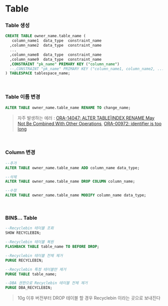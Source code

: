 Table
===

### Table 생성
```sql
CREATE TABLE owner_name.table_name (
   column_name1  data_type  constraint_name
  ,column_name2  data_type  constraint_name
  ...
  ,column_name8  data_type  constraint_name
  ,column_name9  data_type  constraint_name
  ,CONSTRAINT "pk_name" PRIMARY KEY ("column_name")
  --,CONSTRAINT "pk_name" PRIMARY KEY ("column_name1, column_name2, ...")
) TABLESPACE tablespace_name;
```

<br>

### Table 이름 변경
```sql
ALTER TABLE owner_name.table_name RENAME TO change_name;
```
>자주 발생하는 에러 : [ORA-14047: ALTER TABLE|INDEX RENAME May Not Be Combined With Other Operations](./Error/14047.md), [ORA-00972: identifier is too long](./Error/00972.md)

<br>

### Column 변경
```sql
--추가
ALTER TABLE owner_name.table_name ADD column_name data_type;

--삭제
ALTER TABLE owner_name.table_name DROP COLUMN column_name;

--수정
ALTER TABLE owner_name.table_name MODIFY column_name data_type;
```

<br>

### BIN$... Table
```sql
--Recyclebin 테이블 조회
SHOW RECYCLEBIN;

--Recyclebin 테이블 복원
FLASHBACK TABLE table_name TO BEFORE DROP;

--Recyclebin 테이블 전체 제거
PURGE RECYCLEBIN;

--Recyclebin 특정 테이블만 제거
PURGE TABLE table_name;

--DBA 권한으로 Recyclebin 테이블 전체 제거
PURGE DBA_RECYCLEBIN;
```
>10g 이후 버전부터 DROP 테이블 할 경우 Recyclebin 이라는 곳으로 보내진다

<br>
